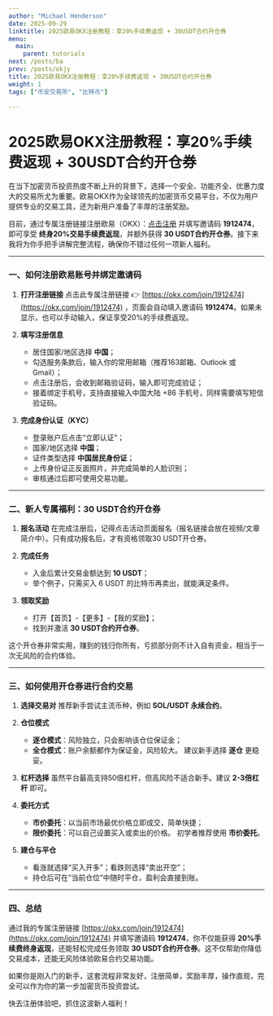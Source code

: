 ```yaml
---
author: "Michael Henderson"
date: 2025-09-29
linktitle: 2025欧易OKX注册教程：享20%手续费返现 + 30USDT合约开仓券
menu:
  main:
    parent: tutorials
next: /posts/ba
prev: /posts/okjy
title: 2025欧易OKX注册教程：享20%手续费返现 + 30USDT合约开仓券
weight: 1
tags: ["币安交易所", "比特币"]

---
```

# 2025欧易OKX注册教程：享20%手续费返现 + 30USDT合约开仓券

在当下加密货币投资热度不断上升的背景下，选择一个安全、功能齐全、优惠力度大的交易所尤为重要。欧易OKX作为全球领先的加密货币交易平台，不仅为用户提供专业的交易工具，还为新用户准备了丰厚的注册奖励。

目前，通过专属注册链接注册欧易（OKX）：[点击注册](https://okx.com/join/1912474) 并填写邀请码 **1912474**，即可享受 **终身20%交易手续费返现**，并额外获得 **30 USDT合约开仓券**。接下来我将为你手把手讲解完整流程，确保你不错过任何一项新人福利。

---

### 一、如何注册欧易账号并绑定邀请码

1. **打开注册链接**
   点击此专属注册链接 👉 [https://okx.com/join/1912474](https://okx.com/join/1912474) ，页面会自动填入邀请码 **1912474**。如果未显示，也可以手动输入，保证享受20%的手续费返现。

2. **填写注册信息**

   * 居住国家/地区选择 **中国**；
   * 勾选服务条款后，输入你的常用邮箱（推荐163邮箱、Outlook 或 Gmail）；
   * 点击注册后，会收到邮箱验证码，输入即可完成验证；
   * 接着绑定手机号，支持直接输入中国大陆 +86 手机号，同样需要填写短信验证码。

3. **完成身份认证（KYC）**

   * 登录账户后点击“立即认证”；
   * 国家/地区选择 **中国**；
   * 证件类型选择 **中国居民身份证**；
   * 上传身份证正反面照片，并完成简单的人脸识别；
   * 审核通过后即可使用交易功能。

---

### 二、新人专属福利：30 USDT合约开仓券

1. **报名活动**
   在完成注册后，记得点击活动页面报名（报名链接会放在视频/文章简介中）。只有成功报名后，才有资格领取30 USDT开仓券。

2. **完成任务**

   * 入金后累计交易金额达到 **10 USDT**；
   * 举个例子，只需买入 6 USDT 的比特币再卖出，就能满足条件。

3. **领取奖励**

   * 打开【首页】-【更多】-【我的奖励】；
   * 找到并激活 **30 USDT合约开仓券**。

这个开仓券非常实用，赚到的钱归你所有，亏损部分则不计入自有资金，相当于一次无风险的合约体验。

---

### 三、如何使用开仓券进行合约交易

1. **选择交易对**
   推荐新手尝试主流币种，例如 **SOL/USDT 永续合约**。

2. **仓位模式**

   * **逐仓模式**：风险独立，只会影响该仓位保证金；
   * **全仓模式**：账户余额都作为保证金，风险较大。
     建议新手选择 **逐仓** 更稳妥。

3. **杠杆选择**
   虽然平台最高支持50倍杠杆，但高风险不适合新手。建议 **2-3倍杠杆** 即可。

4. **委托方式**

   * **市价委托**：以当前市场最优价格立即成交，简单快捷；
   * **限价委托**：可以自己设置买入或卖出的价格。
     初学者推荐使用 **市价委托**。

5. **建仓与平仓**

   * 看涨就选择“买入开多”；看跌则选择“卖出开空”；
   * 持仓后可在“当前仓位”中随时平仓，盈利会直接到账。

---

### 四、总结

通过我的专属注册链接 [https://okx.com/join/1912474](https://okx.com/join/1912474) 并填写邀请码 **1912474**，你不仅能获得 **20%手续费终身返现**，还能轻松完成任务领取 **30 USDT合约开仓券**。这不仅帮助你降低交易成本，还能无风险体验欧易合约交易功能。

如果你是刚入门的新手，这套流程非常友好，注册简单，奖励丰厚，操作直观，完全可以作为你的第一步加密货币投资尝试。

快去注册体验吧，抓住这波新人福利！
